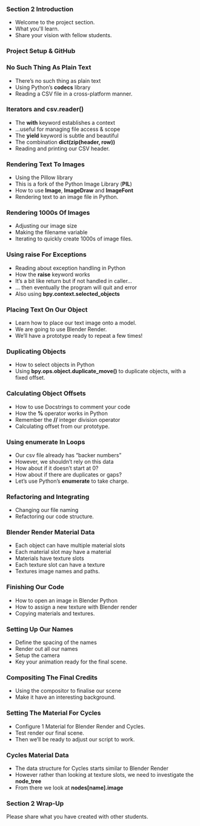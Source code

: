 ### Section 2 Introduction ###

+ Welcome to the project section.
+ What you'll learn.
+ Share your vision with fellow students.

### Project Setup & GitHub ###



### No Such Thing As Plain Text ###

+ There’s no such thing as plain text
+ Using Python’s **codecs** library 
+ Reading a CSV file in a cross-platform manner.

### Iterators and csv.reader() ###

+ The **with** keyword establishes a context
+ ...useful for managing file access & scope 
+ The **yield** keyword is subtle and beautiful 
+ The combination **dict(zip(header, row))**
+ Reading and printing our CSV header.

### Rendering Text To Images ###

+ Using the Pillow library
+ This is a fork of the Python Image Library (**PIL**) 
+ How to use **Image**, **ImageDraw** and **ImageFont**
+ Rendering text to an image file in Python.

### Rendering 1000s Of Images ###

+ Adjusting our image size
+ Making the filename variable 
+ Iterating to quickly create 1000s of image files.

### Using raise For Exceptions ###

+ Reading about exception handling in Python
+ How the **raise** keyword works
+ It’s a bit like return but if not handled in caller…
+ … then eventually the program will quit and error
+ Also using **bpy.context.selected_objects**

### Placing Text On Our Object ###

+ Learn how to place our text image onto a model.
+ We are going to use Blender Render.
+ We’ll have a prototype ready to repeat a few times!

### Duplicating Objects ###

+ How to select objects in Python
+ Using **bpy.ops.object.duplicate_move()** to duplicate objects, with a fixed offset.

### Calculating Object Offsets ###

+ How to use Docstrings to comment your code
+ How the **%** operator works in Python
+ Remember the **//** integer division operator 
+ Calculating offset from our prototype.

### Using enumerate In Loops ###

+ Our csv file already has “backer numbers”
+ However, we shouldn’t rely on this data 
+ How about if it doesn’t start at 0? 
+ How about if there are duplicates or gaps? 
+ Let’s use Python’s **enumerate** to take charge.

### Refactoring and Integrating ###

+ Changing our file naming
+ Refactoring our code structure.

### Blender Render Material Data ###

+ Each object can have multiple material slots
+ Each material slot may have a material 
+ Materials have texture slots 
+ Each texture slot can have a texture 
+ Textures image names and paths.

### Finishing Our Code ###

+ How to open an image in Blender Python
+ How to assign a new texture with Blender render 
+ Copying materials and textures.

### Setting Up Our Names ###

+ Define the spacing of the names
+ Render out all our names
+ Setup the camera
+ Key your animation ready for the final scene.

### Compositing The Final Credits ###

+ Using the compositor to finalise our scene
+ Make it have an interesting background.

### Setting The Material For Cycles ###

+ Configure 1 Material for Blender Render and Cycles.
+ Test render our final scene.
+ Then we’ll be ready to adjust our script to work.

### Cycles Material Data ###

+ The data structure for Cycles starts similar to Blender Render
+ However rather than looking at texture slots, we need to investigate the **node_tree**
+ From there we look at **nodes[name].image**

### Section 2 Wrap-Up ###

Please share what you have created with other students.

